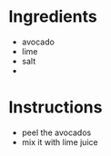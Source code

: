 # Ingredients
- avocado
- lime
- salt
-

# Instructions
- peel the avocados
- mix it with lime juice
